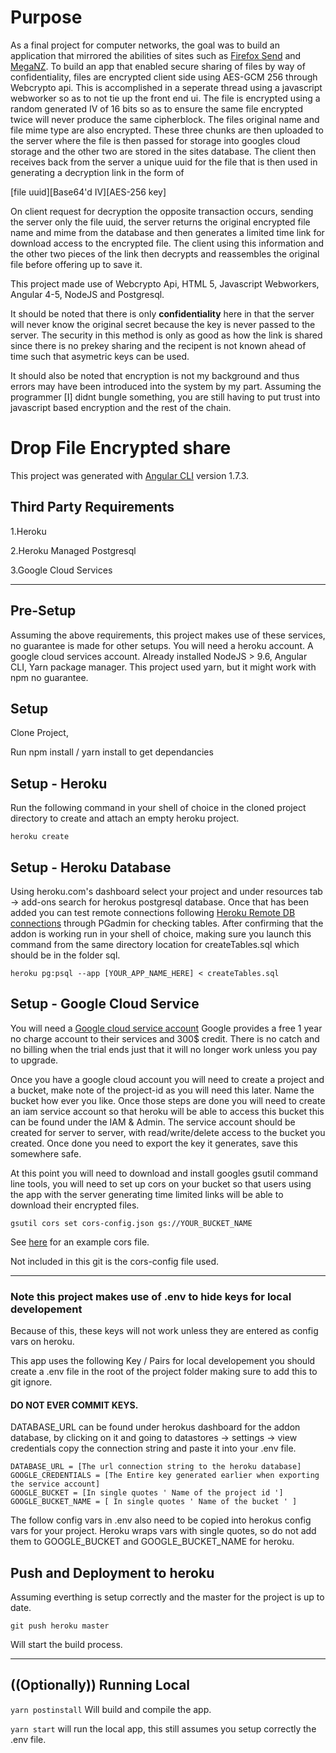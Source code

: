 # Purpose
As a final project for computer networks, the goal was to build an application that mirrored the abilities of sites such as [Firefox Send](https://send.firefox.com/) and [MegaNZ](https://mega.nz/). To build an app that enabled secure sharing of files by way of confidentiality, files are encrypted client side using AES-GCM 256 through Webcrypto api. This is accomplished in a seperate thread using a javascript webworker so as to not tie up the front end ui. The file is encrypted using a random generated IV of 16 bits so as to ensure the same file encrypted twice will never produce the same cipherblock. The files original name and file mime type are also encrypted. These three chunks are then uploaded to the server where the file is then passed for storage into googles cloud storage and the other two are stored in the sites database. The client then receives back from the server a unique uuid for the file that is then used in generating a decryption link in the form of 

[file uuid][Base64'd IV][AES-256 key]

On client request for decryption the opposite transaction occurs, sending the server only the file uuid, the server returns the original encrypted file name and mime from the database and then generates a limited time link for download access to the encrypted file. The client using this information and the other two pieces of the link then decrypts and reassembles the original file before offering up to save it.

This project made use of Webcrypto Api, HTML 5, Javascript Webworkers, Angular 4-5, NodeJS and Postgresql.

It should be noted that there is only **confidentiality** here in that the server will never know the original secret because the key is never passed to the server. The security in this method is only as good as how the link is shared since there is no prekey sharing and the recipent is not known ahead of time such that asymetric keys can be used.

It should also be noted that encryption is not my background and thus errors may have been introduced into the system by my part. Assuming the programmer [I] didnt bungle something, you are still having to put trust into javascript based encryption and the rest of the chain.

# Drop File Encrypted share

This project was generated with [Angular CLI](https://github.com/angular/angular-cli) version 1.7.3.

## Third Party Requirements
1.Heroku

2.Heroku Managed Postgresql

3.Google Cloud Services

***
## Pre-Setup
Assuming the above requirements, this project makes use of these services, no guarantee is made for other setups.
You will need a heroku account. A google cloud services account. Already installed NodeJS > 9.6, Angular CLI, Yarn package manager.
This project used yarn, but it might work with npm no guarantee.

## Setup
Clone Project,

  Run npm install / yarn install to get dependancies

## Setup - Heroku
Run the following command in your shell of choice in the cloned project directory to create and attach an empty heroku project.


```heroku create```

## Setup - Heroku Database
Using heroku.com's dashboard select your project and under resources tab  -> add-ons search for herokus postgresql database.
Once that has been added you can test remote connections following [Heroku Remote DB connections](https://devcenter.heroku.com/articles/connecting-to-heroku-postgres-databases-from-outside-of-heroku) through PGadmin for checking tables.
After confirming that the addon is working run in your shell of choice, making sure you launch this command from the same directory location for createTables.sql which should be in the folder sql.


```heroku pg:psql --app [YOUR_APP_NAME_HERE] < createTables.sql```

 ## Setup - Google Cloud Service
 You will need a [Google cloud service account](https://cloud.google.com/)
  Google provides a free 1 year no charge account to their services and 300$ credit. There is no catch and no billing when the trial ends just that it will no longer work unless you pay to upgrade.
  
  Once you have a google cloud account you will need to create a project and a bucket, make note of the project-id as you will need this later. Name the bucket how ever you like. Once those steps are done you will need to create an iam service account so that heroku will be able to access this bucket this can be found under the IAM & Admin. The service account should be created for server to server, with read/write/delete access to the bucket you created. Once done you need to export the key it generates, save this somewhere safe.
  
At this point you will need to download and install googles gsutil command line tools, you will need to set up cors on your bucket so that users using the app with the server generating time limited links will be able to download their encrypted files.


```gsutil cors set cors-config.json gs://YOUR_BUCKET_NAME```


See [here](https://developer.bitmovin.com/hc/en-us/articles/360000059353-How-do-I-set-up-CORS-for-my-Google-Cloud-Storage-Bucket-) for an example cors file.

Not included in this git is the cors-config file used.
 
***

### Note this project makes use of .env to hide keys for local developement
Because of this, these keys will not work unless they are entered as config vars on heroku.

This app uses the following Key / Pairs for local developement you should create a .env file in the root of the project folder making sure to add this to git ignore. 

#### DO NOT EVER COMMIT KEYS.

DATABASE_URL can be found under herokus dashboard for the addon database, by clicking on it and going to datastores -> settings -> view credentials copy the connection string and paste it into your .env file.


```
DATABASE_URL = [The url connection string to the heroku database]
GOOGLE_CREDENTIALS = [The Entire key generated earlier when exporting the service account]
GOOGLE_BUCKET = [In single quotes ' Name of the project id ']
GOOGLE_BUCKET_NAME = [ In single quotes ' Name of the bucket ' ]
```


The follow config vars in .env also need to be copied into herokus config vars for your project.
Heroku wraps vars with single quotes, so do not add them to GOOGLE_BUCKET and GOOGLE_BUCKET_NAME for heroku.

## Push and Deployment to heroku
Assuming everthing is setup correctly and the master for the project is up to date.


```git push heroku master```


Will start the build process.

***
## ((Optionally)) Running Local


```yarn postinstall``` Will build and compile the app.


```yarn start``` will run the local app, this still assumes you setup correctly the .env file.


